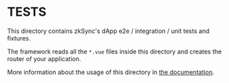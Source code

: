 # TESTS

This directory contains zkSync's dApp e2e / integration / unit tests and fixtures.

The framework reads all the `*.vue` files inside this directory and creates the router of your application.

More information about the usage of this directory in [the documentation](https://nuxtjs.org/guide/routing).
